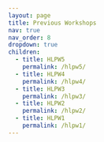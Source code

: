 ```yaml
---
layout: page
title: Previous Workshops
nav: true
nav_order: 8
dropdown: true
children:
  - title: HLPW5
    permalink: /hlpw5/
  - title: HLPW4
    permalink: /hlpw4/
  - title: HLPW3
    permalink: /hlpw3/
  - title: HLPW2
    permalink: /hlpw2/
  - title: HLPW1
    permalink: /hlpw1/
---
```

